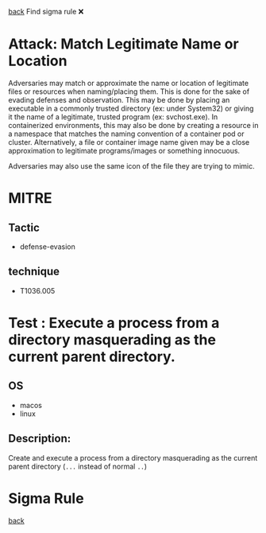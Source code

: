 
[back](../index.md)
Find sigma rule :x: 

# Attack: Match Legitimate Name or Location 

Adversaries may match or approximate the name or location of legitimate files or resources when naming/placing them. This is done for the sake of evading defenses and observation. This may be done by placing an executable in a commonly trusted directory (ex: under System32) or giving it the name of a legitimate, trusted program (ex: svchost.exe). In containerized environments, this may also be done by creating a resource in a namespace that matches the naming convention of a container pod or cluster. Alternatively, a file or container image name given may be a close approximation to legitimate programs/images or something innocuous.

Adversaries may also use the same icon of the file they are trying to mimic.

# MITRE
## Tactic
  - defense-evasion


## technique
  - T1036.005


# Test : Execute a process from a directory masquerading as the current parent directory.
## OS
  - macos
  - linux


## Description:
Create and execute a process from a directory masquerading as the current parent directory (`...` instead of normal `..`)


# Sigma Rule


[back](../index.md)
